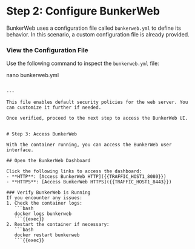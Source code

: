 # Step 2: Configure BunkerWeb

BunkerWeb uses a configuration file called `bunkerweb.yml` to define its behavior. In this scenario, a custom configuration file is already provided.

### View the Configuration File

Use the following command to inspect the `bunkerweb.yml` file:

nano bunkerweb.yml
```{{exec}}

---

This file enables default security policies for the web server. You can customize it further if needed.

Once verified, proceed to the next step to access the BunkerWeb UI.


# Step 3: Access BunkerWeb

With the container running, you can access the BunkerWeb user interface.

## Open the BunkerWeb Dashboard

Click the following links to access the dashboard:
- **HTTP**: [Access BunkerWeb HTTP]({{TRAFFIC_HOST1_8080}})
- **HTTPS**: [Access BunkerWeb HTTPS]({{TRAFFIC_HOST1_8443}})

### Verify BunkerWeb is Running
If you encounter any issues:
1. Check the container logs:
   ```bash
   docker logs bunkerweb
   ```{{exec}}
2. Restart the container if necessary:
   ```bash
   docker restart bunkerweb
   ```{{exec}}
